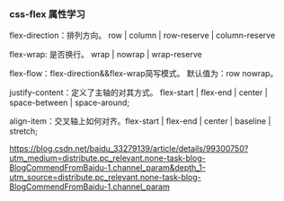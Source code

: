 ### css-flex 属性学习

flex-direction：排列方向。 row | column | row-reserve | column-reserve

flex-wrap: 是否换行。 wrap | nowrap | wrap-reserve

flex-flow：flex-direction&&flex-wrap简写模式。 默认值为：row nowrap。

justify-content：定义了主轴的对其方式。 flex-start | flex-end | center | space-between | space-around;

align-item：交叉轴上如何对齐。flex-start | flex-end | center | baseline | stretch;

 

https://blog.csdn.net/baidu_33279139/article/details/99300750?utm_medium=distribute.pc_relevant.none-task-blog-BlogCommendFromBaidu-1.channel_param&depth_1-utm_source=distribute.pc_relevant.none-task-blog-BlogCommendFromBaidu-1.channel_param